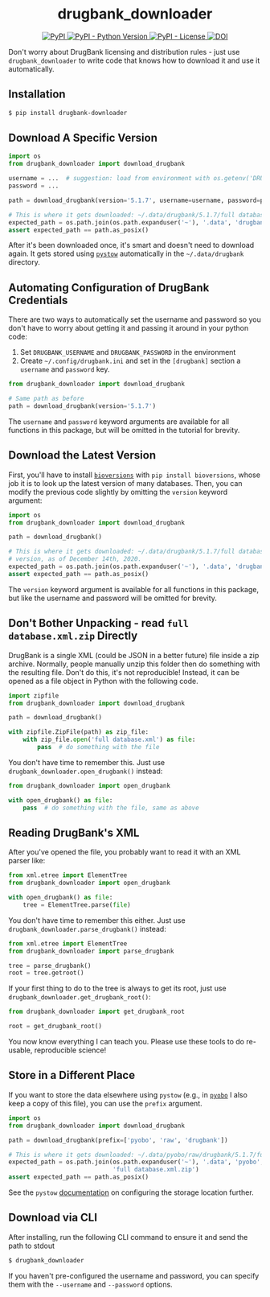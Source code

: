 <h1 align="center">
    drugbank_downloader
</h1>

<p align="center">
    <a href="https://pypi.org/project/drugbank_downloader">
        <img alt="PyPI" src="https://img.shields.io/pypi/v/drugbank_downloader" />
    </a>
    <a href="https://pypi.org/project/drugbank_downloader">
        <img alt="PyPI - Python Version" src="https://img.shields.io/pypi/pyversions/drugbank_downloader" />
    </a>
    <a href="https://github.com/cthoyt/drugbank_downloader/blob/main/LICENSE">
        <img alt="PyPI - License" src="https://img.shields.io/pypi/l/drugbank_downloader" />
    </a>
    <a href="https://zenodo.org/badge/latestdoi/321374043">
        <img src="https://zenodo.org/badge/321374043.svg" alt="DOI" />
    </a>
</p>

Don't worry about DrugBank licensing and distribution rules - just use ``drugbank_downloader`` to write code that knows
how to download it and use it automatically.

## Installation

```bash
$ pip install drugbank-downloader
```

## Download A Specific Version

```python
import os
from drugbank_downloader import download_drugbank

username = ...  # suggestion: load from environment with os.getenv('DRUGBANK_USERNAME')
password = ...

path = download_drugbank(version='5.1.7', username=username, password=password)

# This is where it gets downloaded: ~/.data/drugbank/5.1.7/full database.xml.zip
expected_path = os.path.join(os.path.expanduser('~'), '.data', 'drugbank', '5.1.7', 'full database.xml.zip')
assert expected_path == path.as_posix()
```

After it's been downloaded once, it's smart and doesn't need to download again. It gets stored
using [`pystow`](https://github.com/cthoyt/pystow) automatically in the `~/.data/drugbank`
directory.

## Automating Configuration of DrugBank Credentials

There are two ways to automatically set the username and password so you don't have to worry about getting it and
passing it around in your python code:

1. Set `DRUGBANK_USERNAME` and `DRUGBANK_PASSWORD` in the environment
2. Create `~/.config/drugbank.ini` and set in the `[drugbank]` section a `username` and `password` key.

```python
from drugbank_downloader import download_drugbank

# Same path as before
path = download_drugbank(version='5.1.7')
```

The `username` and `password` keyword arguments are available for all functions in this package, but will be omitted in
the tutorial for brevity.

## Download the Latest Version

First, you'll have to install [`bioversions`](https://github.com/cthoyt/bioversions)
with `pip install bioversions`, whose job it is to look up the latest version of many databases. Then, you can modify
the previous code slightly by omitting the `version` keyword argument:

```python
import os
from drugbank_downloader import download_drugbank

path = download_drugbank()

# This is where it gets downloaded: ~/.data/drugbank/5.1.7/full database.xml.zip based on the latest
# version, as of December 14th, 2020.
expected_path = os.path.join(os.path.expanduser('~'), '.data', 'drugbank', '5.1.7', 'full database.xml.zip')
assert expected_path == path.as_posix()
```

The `version` keyword argument is available for all functions in this package, but like the username and password will
be omitted for brevity.

## Don't Bother Unpacking - read `full database.xml.zip` Directly

DrugBank is a single XML (could be JSON in a better future) file inside a zip archive. Normally, people manually unzip
this folder then do something with the resulting file. Don't do this, it's not reproducible!
Instead, it can be opened as a file object in Python with the following code.

```python
import zipfile
from drugbank_downloader import download_drugbank

path = download_drugbank()

with zipfile.ZipFile(path) as zip_file:
    with zip_file.open('full database.xml') as file:
        pass  # do something with the file
```

You don't have time to remember this. Just use `drugbank_downloader.open_drugbank()` instead:

```python
from drugbank_downloader import open_drugbank

with open_drugbank() as file:
    pass  # do something with the file, same as above
```

## Reading DrugBank's XML

After you've opened the file, you probably want to read it with an XML parser like:

```python
from xml.etree import ElementTree
from drugbank_downloader import open_drugbank

with open_drugbank() as file:
    tree = ElementTree.parse(file)
```

You don't have time to remember this either. Just use `drugbank_downloader.parse_drugbank()` instead:

```python
from xml.etree import ElementTree
from drugbank_downloader import parse_drugbank

tree = parse_drugbank()
root = tree.getroot()
```

If your first thing to do to the tree is always to get its root, just use
`drugbank_downloader.get_drugbank_root()`:

```python
from drugbank_downloader import get_drugbank_root

root = get_drugbank_root()
```

You now know everything I can teach you. Please use these tools to do re-usable, reproducible 
science!

## Store in a Different Place

If you want to store the data elsewhere using `pystow` (e.g., in [`pyobo`](https://github.com/pyobo/pyobo)
I also keep a copy of this file), you can use the `prefix` argument.

```python
import os
from drugbank_downloader import download_drugbank

path = download_drugbank(prefix=['pyobo', 'raw', 'drugbank'])

# This is where it gets downloaded: ~/.data/pyobo/raw/drugbank/5.1.7/full database.xml.zip
expected_path = os.path.join(os.path.expanduser('~'), '.data', 'pyobo', 'raw', 'drugbank', '5.1.7',
                             'full database.xml.zip')
assert expected_path == path.as_posix()
```

See the `pystow` [documentation](https://github.com/cthoyt/pystow#%EF%B8%8F-configuration) on configuring the storage
location further.

## Download via CLI

After installing, run the following CLI command to ensure it and send the path to stdout

```bash
$ drugbank_downloader
```

If you haven't pre-configured the username and password, you can specify them with the `--username` and `--password`
options.

